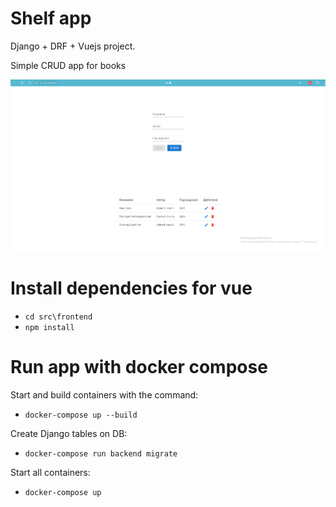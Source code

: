 # Shelf app 
Django + DRF + Vuejs project.

Simple CRUD app for books


![image](page.png)

# Install dependencies for vue
- `cd src\frontend`
- `npm install`

# Run app with docker compose 
Start and build containers with the command:
  - `docker-compose up --build`

Create Django tables on DB:
  - `docker-compose run backend migrate`

Start all containers:
  - `docker-compose up`





